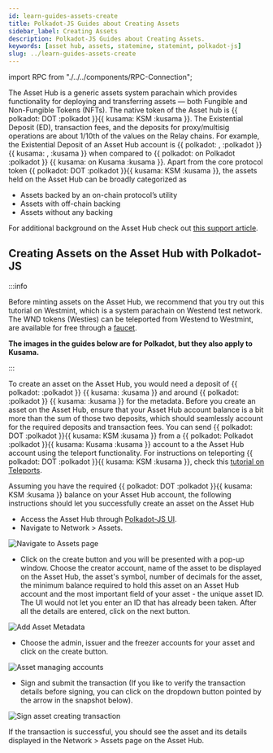 ```yaml
---
id: learn-guides-assets-create
title: Polkadot-JS Guides about Creating Assets
sidebar_label: Creating Assets
description: Polkadot-JS Guides about Creating Assets.
keywords: [asset hub, assets, statemine, statemint, polkadot-js]
slug: ../learn-guides-assets-create
---
```


import RPC from "./../../components/RPC-Connection";

The Asset Hub is a generic assets system parachain which provides functionality for deploying and
transferring assets — both Fungible and Non-Fungible Tokens (NFTs). The native token of the Asset
hub is {{ polkadot: DOT :polkadot }}{{ kusama: KSM :kusama }}. The Existential Deposit (ED),
transaction fees, and the deposits for proxy/multisig operations are about 1/10th of the values on
the Relay chains. For example, the Existential Deposit of an Asset Hub account is
{{ polkadot: <RPC network="statemint" path="consts.balances.existentialDeposit" defaultValue={1000000000} filter="humanReadable"/>, :polkadot }}
{{ kusama: <RPC network="statemint" path="consts.balances.existentialDeposit" defaultValue={1000000000} filter="humanReadable"/>, :kusama }}
when compared to
{{ polkadot: <RPC network="polkadot" path="consts.balances.existentialDeposit" defaultValue={10000000000} filter="humanReadable"/> on Polkadot :polkadot }}
{{ kusama:  <RPC network="polkadot" path="consts.balances.existentialDeposit" defaultValue={10000000000} filter="humanReadable"/> on Kusama :kusama }}.
Apart from the core protocol token {{ polkadot: DOT :polkadot }}{{ kusama: KSM :kusama }}, the
assets held on the Asset Hub can be broadly categorized as

- Assets backed by an on-chain protocol’s utility
- Assets with off-chain backing
- Assets without any backing

For additional background on the Asset Hub check out
[this support article](https://support.polkadot.network/support/solutions/articles/65000181800-what-is-statemint-and-statemine-and-how-do-i-use-them-).

## Creating Assets on the Asset Hub with Polkadot-JS

:::info

Before minting assets on the Asset Hub, we recommend that you try out this tutorial on Westmint,
which is a system parachain on Westend test network. The WND tokens (Westies) can be teleported from Westend to Westmint, are available for free through a
[faucet](https://wiki.polkadot.network/docs/learn-DOT#getting-westies).

**The images in the guides below are for Polkadot, but they also apply to Kusama.**

:::

To create an asset on the Asset Hub, you would need a deposit of
{{ polkadot: <RPC network="statemint" path="consts.assets.assetDeposit" defaultValue={100000000000} filter="humanReadable"/> :polkadot }}
{{ kusama: <RPC network="statemine" path="consts.assets.assetDeposit" defaultValue={100000000000} filter="humanReadable"/> :kusama }}
and around
{{ polkadot: <RPC network="statemint" path="consts.assets.metadataDepositBase" defaultValue={2006800000} filter="humanReadable"/> :polkadot }}
{{ kusama: <RPC network="statemine" path="consts.assets.metadataDepositBase" defaultValue={2006800000} filter="humanReadable"/> :kusama }}
for the metadata. Before you create an asset on the Asset Hub, ensure that your Asset Hub account
balance is a bit more than the sum of those two deposits, which should seamlessly account for the
required deposits and transaction fees. You can send
{{ polkadot: DOT :polkadot }}{{ kusama: KSM :kusama }} from a
{{ polkadot: Polkadot :polkadot }}{{ kusama: Kusama :kusama }} account to a the Asset Hub account
using the teleport functionality. For instructions on teleporting
{{ polkadot: DOT :polkadot }}{{ kusama: KSM :kusama }}, check this
[tutorial on Teleports](../learn/learn-teleport.md).

Assuming you have the required {{ polkadot: DOT :polkadot }}{{ kusama: KSM :kusama }} balance on
your Asset Hub account, the following instructions should let you successfully create an asset on
the Asset Hub

- Access the Asset Hub through [Polkadot-JS UI](https://polkadot.js.org/apps/#/explorer).
- Navigate to Network > Assets.

![Navigate to Assets page](../assets/asset-hub/hub-asset-0.png)

- Click on the create button and you will be presented with a pop-up window. Choose the creator
  account, name of the asset to be displayed on the Asset Hub, the asset's symbol, number of
  decimals for the asset, the minimum balance required to hold this asset on an Asset Hub account
  and the most important field of your asset - the unique asset ID. The UI would not let you enter
  an ID that has already been taken. After all the details are entered, click on the next button.

![Add Asset Metadata](../assets/asset-hub/hub-asset-1.png)

- Choose the admin, issuer and the freezer accounts for your asset and click on the create button.

![Asset managing accounts](../assets/asset-hub/hub-asset-2.png)

- Sign and submit the transaction (If you like to verify the transaction details before signing, you
  can click on the dropdown button pointed by the arrow in the snapshot below).

![Sign asset creating transaction](../assets/asset-hub/hub-asset-3.png)

If the transaction is successful, you should see the asset and its details displayed in the
Network > Assets page on the Asset Hub.
